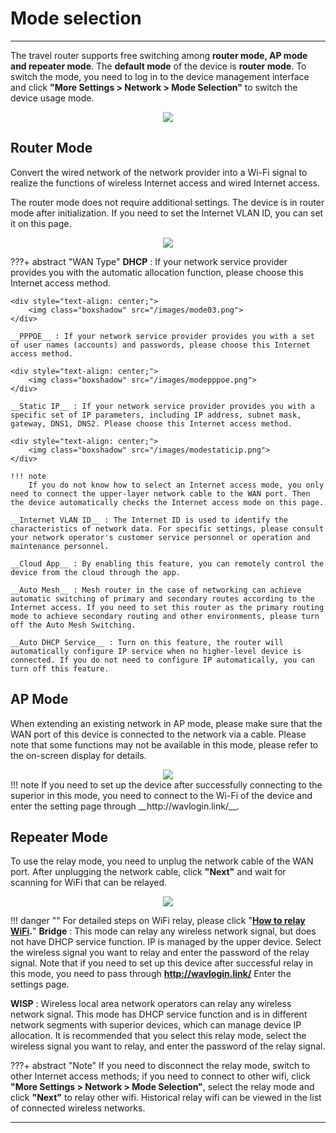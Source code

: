 
# Mode selection
--- 

The travel router supports free switching among __router mode, AP mode and repeater mode__. The __default mode__ of the device is __router mode__. To switch the mode, you need to log in to the device management interface and click __"More Settings > Network > Mode Selection"__ to switch the device usage mode.

<div style="text-align: center;">
    <img class="boxshadow" src="/images/modeselesction01.png">
</div>

## __Router Mode__

Convert the wired network of the network provider into a Wi-Fi signal to realize the functions of wireless Internet access and wired Internet access.

The router mode does not require additional settings. The device is in router mode after initialization. If you need to set the Internet VLAN ID, you can set it on this page.

<div style="text-align: center;">
    <img class="boxshadow" src="/images/modeselesction02.png">
</div>

???+ abstract "WAN Type"
	__DHCP__ : If your network service provider provides you with the automatic allocation function, please choose this Internet access method.

	<div style="text-align: center;">
		<img class="boxshadow" src="/images/mode03.png">
	</div>
	
	__PPPOE__ : If your network service provider provides you with a set of user names (accounts) and passwords, please choose this Internet access method.

	<div style="text-align: center;">
		<img class="boxshadow" src="/images/modepppoe.png">
	</div>
	
	__Static IP__ : If your network service provider provides you with a specific set of IP parameters, including IP address, subnet mask, gateway, DNS1, DNS2. Please choose this Internet access method.
	
	<div style="text-align: center;">
		<img class="boxshadow" src="/images/modestaticip.png">
	</div>
	
	!!! note
		If you do not know how to select an Internet access mode, you only need to connect the upper-layer network cable to the WAN port. Then the device automatically checks the Internet access mode on this page.
	
	__Internet VLAN ID__ : The Internet ID is used to identify the characteristics of network data. For specific settings, please consult your network operator's customer service personnel or operation and maintenance personnel.

	__Cloud App__ : By enabling this feature, you can remotely control the device from the cloud through the app.

	__Auto Mesh__ : Mesh router in the case of networking can achieve automatic switching of primary and secondary routes according to the Internet access. If you need to set this router as the primary routing mode to achieve secondary routing and other environments, please turn off the Auto Mesh Switching.

	__Auto DHCP Service__ : Turn on this feature, the router will automatically configure IP service when no higher-level device is connected. If you do not need to configure IP automatically, you can turn off this feature.








## __AP Mode__
<p class="text">
When extending an existing network in AP mode, please make sure that the WAN port of this device is connected to the network via a cable. Please note that some functions may not be available in this mode, please refer to the on-screen display for details.
</p>
<div style="text-align: center;">
    <img class="boxshadow" src="/images/modeselesction03.png">
</div>
!!! note 
	If you need to set up the device after successfully connecting to the superior in this mode, you need to connect to the Wi-Fi of the device and enter the setting page through __http://wavlogin.link/__.

## __Repeater Mode__

To use the relay mode, you need to unplug the network cable of the WAN port. After unplugging the network cable, click __"Next"__ and wait for scanning for WiFi that can be relayed.

<div style="text-align: center;">
    <img class="boxshadow" src="/images/modeselection04.png">
</div>

!!! danger ""
	For detailed steps on WiFi relay, please click "__[How to relay WiFi](/FAQ/How_to_relay_WiFi/).__"
__Bridge__ :  This mode can relay any wireless network signal, but does not have DHCP service function. IP is managed by the upper device. Select the wireless signal you want to relay and enter the password of the relay signal. Note that if you need to set up this device after successful relay in this mode, you need to pass through __http://wavlogin.link/__ Enter the settings page.

__WISP__ :  Wireless local area network operators can relay any wireless network signal. This mode has DHCP service function and is in different network segments with superior devices, which can manage device IP allocation. It is recommended that you select this relay mode, select the wireless signal you want to relay, and enter the password of the relay signal.

???+ abstract "Note"
	If you need to disconnect the relay mode, switch to other Internet access methods; if you need to connect to other wifi, click __"More Settings > Network > Mode Selection"__, select the relay mode and click __"Next"__ to relay other wifi. Historical relay wifi can be viewed in the list of connected wireless networks.




---